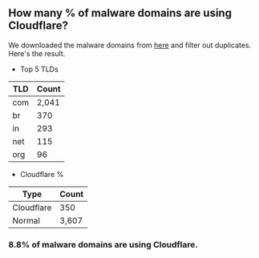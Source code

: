 ## How many % of malware domains are using Cloudflare?


We downloaded the malware domains from [here](https://urlhaus.abuse.ch) and filter out duplicates.
Here's the result.


[//]: # (start replacement)


- Top 5 TLDs

| TLD | Count |
| --- | --- |
| com | 2,041 |
| br | 370 |
| in | 293 |
| net | 115 |
| org | 96 |


- Cloudflare %

| Type | Count |
| --- | --- |
| Cloudflare | 350 |
| Normal | 3,607 |


### 8.8% of malware domains are using Cloudflare.